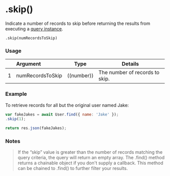 # .skip()

Indicate a number of records to skip before returning the results from executing a [query instance](http://sailsjs.com/documentation/reference/waterline-orm/queries).

```usage
.skip(numRecordsToSkip)
```


### Usage

|   |     Argument        | Type            | Details    |
|---|:--------------------|-----------------|------------|
| 1 |  numRecordsToSkip   | ((number))      | The number of records to skip. |


### Example

To retrieve records for all but the original user named Jake:

```javascript
var fakeJakes = await User.find({ name: 'Jake' });
.skip(1);

return res.json(fakeJakes);
```

### Notes
> If the &ldquo;skip&rdquo; value is greater than the number of records matching the query criteria, the query will return an empty array.
> The .find() method returns a chainable object if you don't supply a callback.  This method can be chained to .find() to further filter your results.


<docmeta name="displayName" value=".skip()">
<docmeta name="pageType" value="method">
